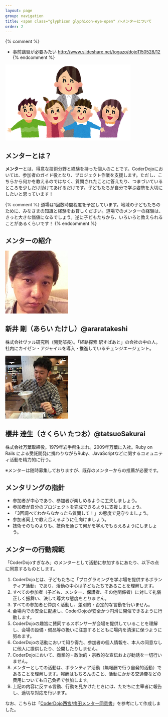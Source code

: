 ```yaml
---
layout: page
group: navigation
title: <span class="glyphicon glyphicon-eye-open" />メンターについて
order: 2
---
```


{% comment %}
* 事前講習が必要みたい
http://www.slideshare.net/togazo/dojo1150528/12
{% endcomment %}

<img src="/images/teacher_woman.png" />

<!-- http://kata.coderdojo.com/wiki/Mentors_and_Volunteers_Information -->

## メンターとは？

**メンター**とは、得意な技術分野と経験を持った個人のことです。CoderDojoにおいては、参加者のガイド役となり、プロジェクト作業を支援します。ただし、こちらから何かを教えるのではなく、質問されたことに答えたり、つまづいているところを少しだけ助けてあげるだけです。子どもたちが自分で学ぶ姿勢を大切にしたいと思っています！

{% comment %}
道場は1回数時間程度を予定しています。地域の子どもたちのために、みなさまの知識と経験をお貸しください。道場でのメンターの経験は、きっと大きな価値になるでしょう。逆に子どもたちから、いろいろと教えられることがあるくらいです！
{% endcomment %}

## メンターの紹介

<div class="row">
  <div class="col-md-4">
    <div class="thumbnail">
      <img src="/images/araratakeshi.jpg" alt="araratakeshi">
      <div class="caption">
        <h2>新井 剛（あらい たけし）@araratakeshi</h2>
		<p>株式会社ヴァル研究所（開発部長）。「経路探索 駅すぱあと」の会社の中の人。社内にカイゼン・アジャイルを導入・推進しているチェンジエージェント。</p>
      </div>
    </div>
  </div>
  <div class="col-md-4">
    <div class="thumbnail">
      <img src="/images/tatsuoSakurai.jpg" alt="tasuoSakurai">
      <div class="caption">
        <h2>櫻井 達生（さくらい たつお）@tatsuoSakurai</h2>
		<p>株式会社万葉取締役。1979年岩手県生まれ。2009年万葉に入社。Ruby on Rails による受託開発に携わりながらRuby、JavaScriptなどに関するコミュニティ活動を精力的に行う。</p>
      </div>
    </div>
  </div>
</div>

※メンターは随時募集しておりますが、既存のメンターからの推薦が必要です。

## メンタリングの指針

* 参加者が中心であり、参加者が楽しめるように工夫しましょう。
* 参加者が自分のプロジェクトを完成できるように支援しましょう。
* 「3回調べてわからなかったら質問して！」の態度で見守りましょう。
* 参加者同士で教え合えるように仕向けましょう。
* 技術そのものよりも、技術を通じて何かを学んでもらえるようにしましょう。

## メンターの行動規範

「CoderDojoすぎなみ」のメンターとして活動に参加するにあたり、以下の点に同意するものとします。

1. CoderDojoとは、子どもたちに「プログラミングを学ぶ場を提供するボランティア活動」であり、活動の中心は子どもたちであることを理解します。
2. すべての参加者（子ども、メンター、保護者、その他関係者）に対して礼儀正しく振舞い、決して尊大な態度をとりません。
3. すべての参加者と仲良く活動し、差別的・否定的な言動を行いません。
4. 会場内での安全に配慮し、CoderDojoが安全かつ円滑に開催できるように行動します。
5. CoderDojoの趣旨に賛同するスポンサーが会場を提供していることを理解し、会場の設備・備品等の扱いに注意するとともに場内を清潔に保つように努めます。
6. CoderDojoの活動において知り得た、参加者の個人情報を、本人の同意なしに他人に提供したり、公開したりしません。
7. CoderDojoにおいて、商業的・政治的・宗教的な宣伝および勧誘を一切行いません。
8. メンターとしての活動は、ボランティア活動（無報酬で行う自発的活動）であることを理解します。報酬はもちろんのこと、活動にかかる交通費などの費用についても自己負担で参加します。
99. 上記の内容に反する言動、行動を見かけたときには、ただちに主宰者に報告し、適切な対応を行います。

なお、こちらは「[CoderDojo西宮/梅田メンター同意書](https://github.com/coderdojo-nishinomiya-umeda/document/blob/master/MentorAgreement.md)」を参考にして作成しました。
